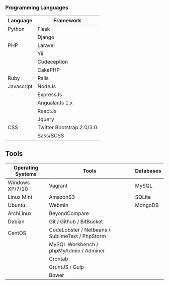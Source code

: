 ### Programming Languages

| Language   | Framework |
| ---------- | --------- |
| Python     | Flask   |
|            | Django  |
| PHP        | Laravel |
|            | Yii     |
|            | Codeception |
|            | CakePHP   |
| Ruby       | Rails     |
| Javascript | NodeJs    |
|            | ExpressJs |
|            | AngualarJs 1.x |
|            | ReactJs |
|            | Jquery  |
| CSS        | Twitter Bootstrap 2.0/3.0 |
|            | Sass/SCSS |


## Tools

| Operating Systems | Tools | Databases |
| ----------------- | ----- | --------- |
| Windows XP/7/10   | Vagrant | MySQL |
| Linux Mint        | AmazonS3 | SQLite |
| Ubuntu            | Webmin | MongoDB |
| ArchLinux         | BeyondCompare | |
| Debian            | Git / Github / BitBucket | |
| CentOS            | CodeLobster / Netbeans / SublimeText / PhpStorm | |
|                   | MySQL Workbench / phpMyAdmin / Adminer | |
|                   | Crontab | |
|                   | GruntJS / Gulp | |
|                   | Bower | |
